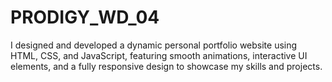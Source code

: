 # PRODIGY_WD_04
I designed and developed a dynamic personal portfolio website using HTML, CSS, and JavaScript, featuring smooth animations, interactive UI elements, and a fully responsive design to showcase my skills and projects.
